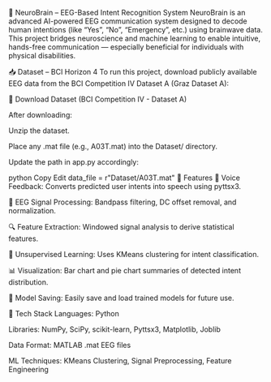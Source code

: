 🧠 NeuroBrain – EEG-Based Intent Recognition System
NeuroBrain is an advanced AI-powered EEG communication system designed to decode human intentions (like “Yes”, “No”, “Emergency”, etc.) using brainwave data. This project bridges neuroscience and machine learning to enable intuitive, hands-free communication — especially beneficial for individuals with physical disabilities.

📥 Dataset – BCI Horizon 4
To run this project, download publicly available EEG data from the BCI Competition IV Dataset A (Graz Dataset A):

🔗 Download Dataset (BCI Competition IV - Dataset A)

After downloading:

Unzip the dataset.

Place any .mat file (e.g., A03T.mat) into the Dataset/ directory.

Update the path in app.py accordingly:

python
Copy
Edit
data_file = r"Dataset/A03T.mat"
🚀 Features
💬 Voice Feedback: Converts predicted user intents into speech using pyttsx3.

🧠 EEG Signal Processing: Bandpass filtering, DC offset removal, and normalization.

🔍 Feature Extraction: Windowed signal analysis to derive statistical features.

🤖 Unsupervised Learning: Uses KMeans clustering for intent classification.

📊 Visualization: Bar chart and pie chart summaries of detected intent distribution.

💾 Model Saving: Easily save and load trained models for future use.

🧰 Tech Stack
Languages: Python

Libraries: NumPy, SciPy, scikit-learn, Pyttsx3, Matplotlib, Joblib

Data Format: MATLAB .mat EEG files

ML Techniques: KMeans Clustering, Signal Preprocessing, Feature Engineering

